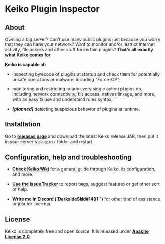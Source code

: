 # Keiko Plugin Inspector

## About

Owning a big server? Can't use many public plugins just because you worry that they can harm your network? Want to monitor and/or restrict Internet activity, file access and other stuff for certain plugins? **That's all exactly what Keiko comes for.**


**Keiko is capable of:**

* inspecting bytecode of plugins at startup and check them for potentially unsafe operations or malware, including "Force-OP";

* monitoring and restricting nearly every single action plugins do, including network connectivity, file access, natives linkage, and more, with an easy to use and understand rules syntax;

* ***[planned]*** detecting suspicious behavior of plugins at runtime.


## Installation

Go to **[releases page](https://github.com/MeGysssTaa/keiko-plugin-inspector/releases)** and download the latest Keiko release JAR, then put it in your server's `plugins/` folder and restart.


## Configuration, help and troubleshooting

* **[Check Keiko Wiki](https://github.com/MeGysssTaa/keiko-plugin-inspector/wiki)** for a general guide through Keiko, its configuration, and more.

* **[Use the Issue Tracker](https://github.com/MeGysssTaa/keiko-plugin-inspector/issues)** to report bugs, suggest features or get other sort of help.

* **Write me in Discord (`DarksideSkid#1491``)** for other kind of assistance or just for live chat.


## License

Keiko is completely free and open source. It is released under **[Apache License 2.0](https://github.com/MeGysssTaa/keiko-plugin-inspector/blob/master/LICENSE)**.